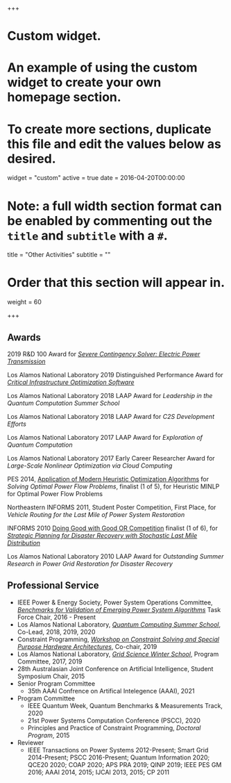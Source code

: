 +++
# Custom widget.
# An example of using the custom widget to create your own homepage section.
# To create more sections, duplicate this file and edit the values below as desired.
widget = "custom"
active = true
date = 2016-04-20T00:00:00

# Note: a full width section format can be enabled by commenting out the `title` and `subtitle` with a `#`.
title = "Other Activities"
subtitle = ""

# Order that this section will appear in.
weight = 60

+++

## Awards

2019 R&D 100 Award for [_Severe Contingency Solver: Electric Power Transmission_](https://www.rdworldonline.com/2019-rd-100-award-winners-unveiled/)

Los Alamos National Laboratory 2019 Distinguished Performance Award for [_Critical Infrastructure Optimization Software_](https://github.com/lanl-ansi/InfrastructureModels.jl)

Los Alamos National Laboratory 2018 LAAP Award for _Leadership in the Quantum Computation Summer School_

Los Alamos National Laboratory 2018 LAAP Award for _C2S Development Efforts_

Los Alamos National Laboratory 2017 LAAP Award for _Exploration of Quantum Computation_

Los Alamos National Laboratory 2017 Early Career Researcher Award for _Large-Scale Nonlinear Optimization via Cloud Computing_

PES 2014, [Application of Modern Heuristic Optimization Algorithms](https://www.uni-due.de/ieee-wgmho/competition2014) for _Solving Optimal Power Flow Problems_, finalist (1 of 5), for Heuristic MINLP for Optimal Power Flow Problems

Northeastern INFORMS 2011, Student Poster Competition, First Place, for _Vehicle Routing for the Last Mile of Power System Restoration_

INFORMS 2010 [Doing Good with Good OR Competition](https://www.informs.org/Recognizing-Excellence/INFORMS-Prizes/Doing-Good-with-Good-OR-Student-Paper-Competition) finalist (1 of 6), for [_Strategic Planning for Disaster Recovery with Stochastic Last Mile Distribution_](http://www.springerlink.com/content/j13v80g77l1p436t/)

Los Alamos National Laboratory 2010 LAAP Award for _Outstanding Summer Research in Power Grid Restoration for Disaster Recovery_

## Professional Service

- IEEE Power & Energy Society, Power System Operations Committee, [_Benchmarks for Validation of Emerging Power System Algorithms_](https://power-grid-lib.github.io/) Task Force Chair, 2016 - Present
- Los Alamos National Laboratory, [_Quantum Computing Summer School_](https://quantumcomputing.lanl.gov/), Co-Lead, 2018, 2019, 2020
- Constraint Programming, [_Workshop on Constraint Solving and Special Purpose Hardware Architectures_](https://sites.google.com/view/cphardware2019/), Co-chair, 2019
- Los Alamos National Laboratory, [_Grid Science Winter School_](http://www.cvent.com/events/2017-grid-science-winter-school-conference/event-summary-a84a476bbd734a898ff41548a756ac96.aspx), Program Committee, 2017, 2019
- 28th Australasian Joint Conference on Artificial Intelligence, Student Symposium Chair, 2015
- Senior Program Committee
  - 35th AAAI Confrence on Artifical Intelegence (AAAI), 2021
- Program Committee
  - IEEE Quantum Week, Quantum Benchmarks & Measurements Track, 2020
  - 21st Power Systems Computation Conference (PSCC), 2020
  - Principles and Practice of Constraint Programming, _Doctoral Program_, 2015
- Reviewer
  - IEEE Transactions on Power Systems 2012-Present; Smart Grid 2014-Present; PSCC 2016-Present; Quantum Information 2020; QCE20 2020; COAP 2020; APS PRA 2019; QINP 2019; IEEE PES GM 2016; AAAI 2014, 2015; IJCAI 2013, 2015; CP 2011

